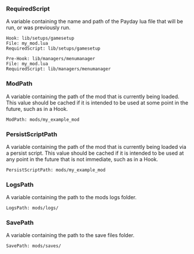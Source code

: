 
### RequiredScript
A variable containing the name and path of the Payday lua file that will be run, or was previously run.  

	Hook: lib/setups/gamesetup
	File: my_mod.lua
	RequiredScript: lib/setups/gamesetup

	Pre-Hook: lib/managers/menumanager
	File: my_mod.lua
	RequiredScript: lib/managers/menumanager

### ModPath
A variable containing the path of the mod that is currently being loaded. This value should be cached if it is
intended to be used at some point in the future, such as in a Hook.  

	ModPath: mods/my_example_mod

### PersistScriptPath
A variable containing the path of the mod that is currently being loaded via a persist script. This value should be cached
if it is intended to be used at any point in the future that is not immediate, such as in a Hook.

	PersistScriptPath: mods/my_example_mod

### LogsPath
A variable containing the path to the mods logs folder.  

	LogsPath: mods/logs/

### SavePath
A variable containing the path to the save files folder.  

	SavePath: mods/saves/
